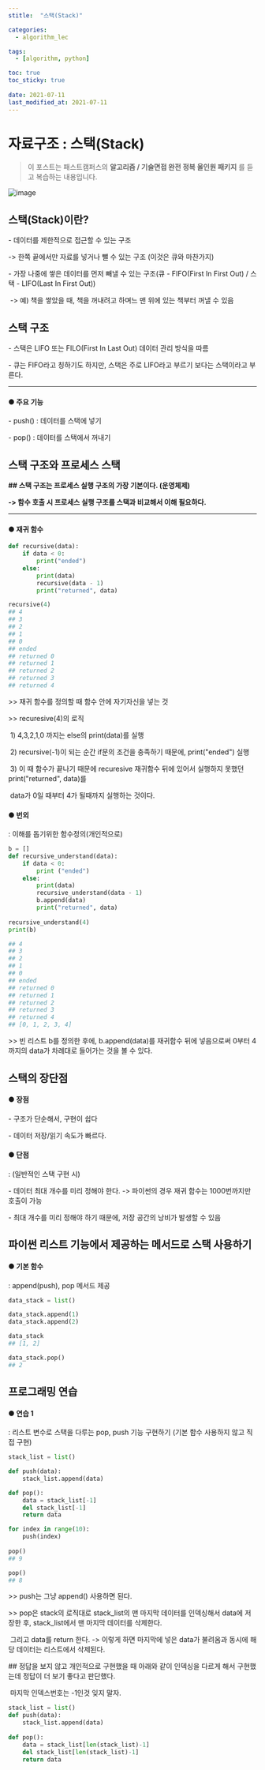 ```yaml
---
stitle:  "스택(Stack)"

categories:
  - algorithm_lec

tags:
  - [algorithm, python]

toc: true
toc_sticky: true
 
date: 2021-07-11
last_modified_at: 2021-07-11
---
```


# 자료구조 : 스택(Stack)

> 이 포스트는 패스트캠퍼스의 **알고리즘 / 기술면접 완전 정복 올인원 패키지** 를 듣고 복습하는 내용입니다.



![image](https://user-images.githubusercontent.com/80219821/125193861-ab768400-e289-11eb-9722-c3e6bea36a98.png)



## 스택(Stack)이란?

\- 데이터를 제한적으로 접근할 수 있는 구조

   -> 한쪽 끝에서만 자료를 넣거나 뺄 수 있는 구조 (이것은 큐와 마찬가지)

\- 가장 나중에 쌓은 데이터를 먼저 빼낼 수 있는 구조(큐 - FIFO(First In First Out) /  스택 - LIFO(Last In First Out))

​    -> 예) 책을 쌓았을 때, 책을 꺼내려고 하며느 맨 위에 있는 책부터 꺼낼 수 있음 



## 스택 구조

\- 스택은 LIFO 또는 FILO(First In Last Out) 데이터 관리 방식을 따름

\- 큐는 FIFO라고 칭하기도 하지만, 스택은 주로 LIFO라고 부르기 보다는 스택이라고 부른다.

****

#### ● 주요 기능

\- push() : 데이터를 스택에 넣기

\- pop() : 데이터를 스택에서 꺼내기





## 스택 구조와 프로세스 스택

**## 스택 구조는 프로세스 실행 구조의 가장 기본이다. (운영체제)**

**-> 함수 호출 시 프로세스 실행 구조를 스택과 비교해서 이해 필요하다.**

****



#### ● 재귀 함수

```python
def recursive(data):
    if data < 0:
        print("ended")
    else:
        print(data)
        recursive(data - 1)
        print("returned", data)

recursive(4)
## 4
## 3
## 2
## 1
## 0
## ended
## returned 0
## returned 1
## returned 2
## returned 3
## returned 4
```



\>> 재귀 함수를 정의할 때 함수 안에 자기자신을 넣는 것

\>> recuresive(4)의 로직

​      1) 4,3,2,1,0 까지는 else의 print(data)를 실행

​      2) recursive(-1)이 되는 순간 if문의 조건을 충족하기 때문에, print("ended") 실행

​      3) 이 때 함수가 끝나기 때문에 recuresive 재귀함수 뒤에 있어서 실행하지 못했던 print("returned", data)를

​           data가 0일 때부터 4가 될때까지 실행하는 것이다.



#### ● 번외

: 이해를 돕기위한 함수정의(개인적으로)

```python
b = []
def recursive_understand(data):
    if data < 0:
        print ("ended")
    else:
        print(data)
        recursive_understand(data - 1)
        b.append(data)
        print("returned", data)
        
recursive_understand(4)
print(b)

## 4
## 3
## 2
## 1
## 0
## ended
## returned 0
## returned 1
## returned 2
## returned 3
## returned 4
## [0, 1, 2, 3, 4]

```



\>> 빈 리스트 b를 정의한 후에, b.append(data)를 재귀함수 뒤에 넣음으로써 0부터 4까지의 data가 차례대로 들어가는 것을 볼 수 있다.


## 스택의 장단점

#### ● 장점

\- 구조가 단순해서, 구현이 쉽다

\- 데이터 저장/읽기 속도가 빠르다.



#### ● 단점

: (일반적인 스택 구현 시)

\- 데이터 최대 개수를 미리 정해야 한다. -> 파이썬의 경우 재귀 함수는 1000번까지만 호출이 가능

\- 최대 개수를 미리 정해야 하기 때문에, 저장 공간의 낭비가 발생할 수 있음 


## 파이썬 리스트 기능에서 제공하는 메서드로 스택 사용하기


#### ● 기본 함수 

: append(push), pop 메서드 제공

``` python
data_stack = list()

data_stack.append(1)
data_stack.append(2)

data_stack
## [1, 2]

data_stack.pop()
## 2
```


## 프로그래밍 연습



#### ● 연습 1

: 리스트 변수로 스택을 다루는 pop, push 기능 구현하기 (기본 함수 사용하지 않고 직접 구현)

``` python
stack_list = list()

def push(data):
    stack_list.append(data)

def pop():
    data = stack_list[-1]
    del stack_list[-1]
    return data
```

```python
for index in range(10):
    push(index)
    
pop()
## 9

pop()
## 8
```



\>> push는 그냥 append() 사용하면 된다.

\>> pop은 stack의 로직대로 stack_list의 맨 마지막 데이터를 인덱싱해서 data에 저장한 후, stack_list에서 맨 마지막 데이터를 삭제한다.

​     그리고 data를 return 한다. -> 이렇게 하면 마지막에 넣은 data가 불려옴과 동시에 해당 데이터는 리스트에서 삭제된다.





\## 정답을 보지 않고 개인적으로 구현했을 때 아래와 같이 인덱싱을 다르게 해서 구현했는데 정답이 더 보기 좋다고 판단했다.

​      마지막 인덱스번호는 -1인것 잊지 말자.

``` python
stack_list = list()
def push(data):
    stack_list.append(data)
    
def pop():
    data = stack_list[len(stack_list)-1]
    del stack_list[len(stack_list)-1]
    return data
```

